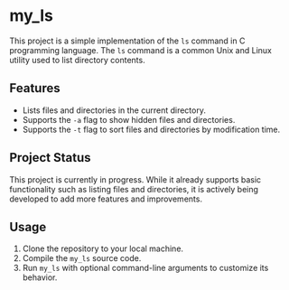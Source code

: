 # my_ls

This project is a simple implementation of the `ls` command in C programming language. The `ls` command is a common Unix and Linux utility used to list directory contents.

## Features

- Lists files and directories in the current directory.
- Supports the `-a` flag to show hidden files and directories.
- Supports the `-t` flag to sort files and directories by modification time.

## Project Status

This project is currently in progress. While it already supports basic functionality such as listing files and directories, it is actively being developed to add more features and improvements.

## Usage

1. Clone the repository to your local machine.
2. Compile the `my_ls` source code.
3. Run `my_ls` with optional command-line arguments to customize its behavior.

